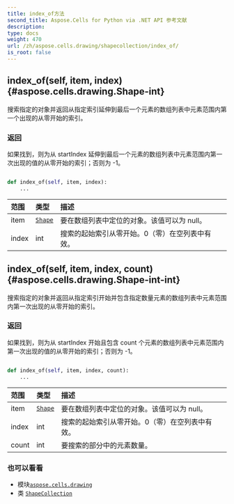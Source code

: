 ```yaml
---
title: index_of方法
second_title: Aspose.Cells for Python via .NET API 参考文献
description:
type: docs
weight: 470
url: /zh/aspose.cells.drawing/shapecollection/index_of/
is_root: false
---
```

##  index_of(self, item, index) {#aspose.cells.drawing.Shape-int}
搜索指定的对象并返回从指定索引延伸到最后一个元素的数组列表中元素范围内第一个出现的从零开始的索引。


### 返回

如果找到，则为从 startIndex 延伸到最后一个元素的数组列表中元素范围内第一次出现的值的从零开始的索引；否则为 -1。


```python

def index_of(self, item, index):
    ...
```


|范围|类型|描述|
| :- | :- | :- |
| item | [`Shape`](/cells/python-net/zh/aspose.cells.drawing/shape) |要在数组列表中定位的对象。该值可以为 null。|
| index | int |搜索的起始索引从零开始。0（零）在空列表中有效。|


##  index_of(self, item, index, count) {#aspose.cells.drawing.Shape-int-int}
搜索指定的对象并返回从指定索引开始并包含指定数量元素的数组列表中元素范围内第一次出现的从零开始的索引。


### 返回

如果找到，则为从 startIndex 开始且包含 count 个元素的数组列表中元素范围内第一次出现的值的从零开始的索引；否则为 -1。


```python

def index_of(self, item, index, count):
    ...
```


|范围|类型|描述|
| :- | :- | :- |
| item | [`Shape`](/cells/python-net/zh/aspose.cells.drawing/shape) |要在数组列表中定位的对象。该值可以为 null。|
| index | int |搜索的起始索引从零开始。0（零）在空列表中有效。|
| count | int |要搜索的部分中的元素数量。|



### 也可以看看
* 模块[`aspose.cells.drawing`](../../)
* 类 [`ShapeCollection`](/cells/python-net/zh/aspose.cells.drawing/shapecollection)
